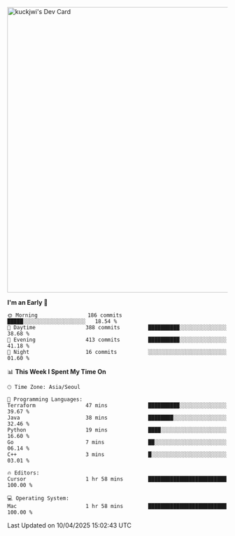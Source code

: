 <a href="https://app.daily.dev/kuckhwancho"><img src="https://api.daily.dev/devcards/v2/efef39c8028947428b3c0b486b9cd9b6.png?r=iz2&type=wide" width="652" alt="kuckjwi's Dev Card"/></a>

<!--START_SECTION:waka-->
**I'm an Early 🐤** 

```text
🌞 Morning                186 commits         █████░░░░░░░░░░░░░░░░░░░░   18.54 % 
🌆 Daytime                388 commits         ██████████░░░░░░░░░░░░░░░   38.68 % 
🌃 Evening                413 commits         ██████████░░░░░░░░░░░░░░░   41.18 % 
🌙 Night                  16 commits          ░░░░░░░░░░░░░░░░░░░░░░░░░   01.60 % 
```


📊 **This Week I Spent My Time On** 

```text
🕑︎ Time Zone: Asia/Seoul

💬 Programming Languages: 
Terraform                47 mins             ██████████░░░░░░░░░░░░░░░   39.67 % 
Java                     38 mins             ████████░░░░░░░░░░░░░░░░░   32.46 % 
Python                   19 mins             ████░░░░░░░░░░░░░░░░░░░░░   16.60 % 
Go                       7 mins              ██░░░░░░░░░░░░░░░░░░░░░░░   06.14 % 
C++                      3 mins              █░░░░░░░░░░░░░░░░░░░░░░░░   03.01 % 

🔥 Editors: 
Cursor                   1 hr 58 mins        █████████████████████████   100.00 % 

💻 Operating System: 
Mac                      1 hr 58 mins        █████████████████████████   100.00 % 
```


 Last Updated on 10/04/2025 15:02:43 UTC
<!--END_SECTION:waka-->
